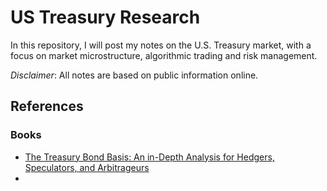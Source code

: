 # US Treasury Research

In this repository, I will post my notes on the U.S. Treasury market, with a focus on market microstructure, algorithmic trading and risk management.

*Disclaimer*: All notes are based on public information online.


## References

### Books

* [The Treasury Bond Basis: An in-Depth Analysis for Hedgers, Speculators, and Arbitrageurs](https://www.amazon.com/Treasury-Bond-Basis-Depth-Arbitrageurs/dp/0071456104/ref=sr_1_1?dchild=1&keywords=The+Treasury+Bond+Basis&qid=1586712562&s=books&sr=1-1)
* 


